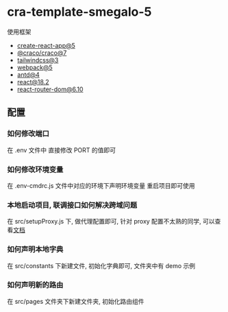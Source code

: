 # cra-template-smegalo-5

使用框架

- [create-react-app@5](https://github.com/facebook/create-react-app)
- [@craco/craco@7](https://github.com/dilanx/craco)
- [tailwindcss@3](https://tailwindcss.com/docs/installation/using-postcss)
- [webpack@5](https://github.com/webpack/webpack)
- [antd@4](https://4x.ant.design/docs/react/use-with-create-react-app-cn)
- [react@18.2](https://github.com/facebook/react)
- [react-router-dom@6.10](https://github.com/remix-run/react-router)

## 配置

### 如何修改端口

在 .env 文件中 直接修改 PORT 的值即可

### 如何修改环境变量

在 .env-cmdrc.js 文件中对应的环境下声明环境变量 重启项目即可使用

### 本地启动项目, 联调接口如何解决跨域问题

在 src/setupProxy.js 下, 做代理配置即可, 针对 proxy 配置不太熟的同学, 可以查看[文档](https://webpack.docschina.org/configuration/dev-server/#devserverproxy)

### 如何声明本地字典

在 src/constants 下新建文件, 初始化字典即可, 文件夹中有 demo 示例

### 如何声明新的路由

在 src/pages 文件夹下新建文件夹, 初始化路由组件
